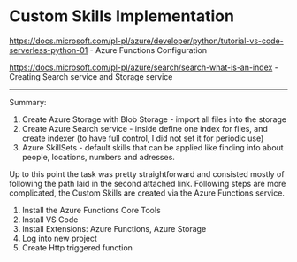 # Custom Skills Implementation

https://docs.microsoft.com/pl-pl/azure/developer/python/tutorial-vs-code-serverless-python-01 - Azure Functions Configuration

https://docs.microsoft.com/pl-pl/azure/search/search-what-is-an-index - Creating Search service and Storage service

<hr> 

Summary:

1. Create Azure Storage with Blob Storage - import all files into the storage
2. Create Azure Search service - inside define one index for files, and create indexer (to have full control, I did not set it for periodic use)
3. Azure SkillSets - default skills that can be applied like finding info about people, locations, numbers and adresses.

Up to this point the task was pretty straightforward and consisted mostly of following the path laid in the second attached link. Following steps are more complicated, the Custom Skills are created via the Azure Functions service.

1. Install the Azure Functions Core Tools 
2. Install VS Code
3. Install Extensions: Azure Functions, Azure Storage
4. Log into new project
5. Create Http triggered function

